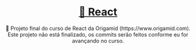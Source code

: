 <h1 align="center">
    <a href="https://pt-br.reactjs.org/">🔗 React</a>
</h1>
<p align="center">🚀 Projeto final do curso de React da Origamid (https://www.origamid.com). Este projeto não está finalizado, os commits serão feitos conforme eu for avançando no curso.</p>
